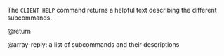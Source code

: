 The `CLIENT HELP` command returns a helpful text describing the different subcommands.

@return

@array-reply: a list of subcommands and their descriptions
